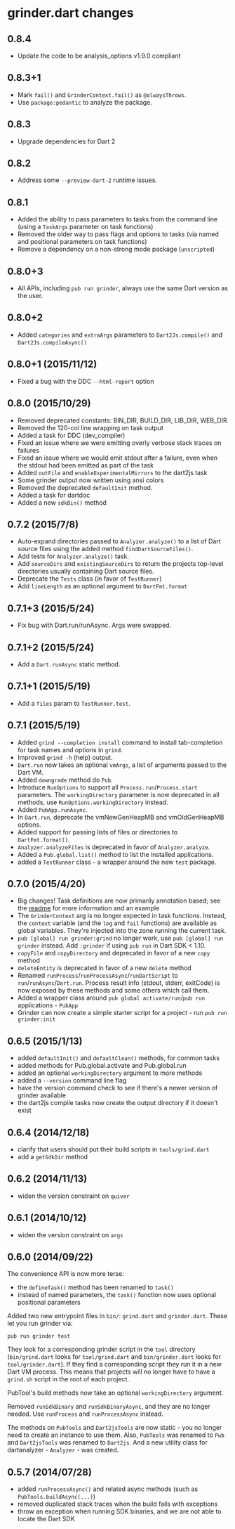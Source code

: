 # grinder.dart changes

## 0.8.4
- Update the code to be analysis_options v1.9.0 compliant

## 0.8.3+1
- Mark `fail()` and `GrinderContext.fail()` as `@alwaysThrows`.
- Use `package:pedantic` to analyze the package.

## 0.8.3
- Upgrade dependencies for Dart 2

## 0.8.2
- Address some `--preview-dart-2` runtime issues.

## 0.8.1
- Added the ability to pass parameters to tasks from the command line (using
  a `TaskArgs` parameter on task functions)
- Removed the older way to pass flags and options to tasks (via named and
  positional parameters on task functions)
- Remove a dependency on a non-strong mode package (`unscripted`)

## 0.8.0+3
- All APIs, including `pub run grinder`, always use the same Dart version as the
  user.

## 0.8.0+2
- Added `categories` and `extraArgs` parameters to `Dart2Js.compile()` and
  `Dart2Js.compileAsync()`

## 0.8.0+1 (2015/11/12)
- Fixed a bug with the DDC `--html-report` option

## 0.8.0 (2015/10/29)
- Removed deprecated constants: BIN_DIR, BUILD_DIR, LIB_DIR, WEB_DIR
- Removed the 120-col line wrapping on task output
- Added a task for DDC (dev_compiler)
- Fixed an issue where we were emitting overly verbose stack traces on failures
- Fixed an issue where we would emit stdout after a failure, even when the stdout
  had been emitted as part of the task
- Added `outFile` and `enableExperimentalMirrors` to the dart2js task
- Some grinder output now written using ansi colors
- Removed the deprecated `defaultInit` method.
- Added a task for dartdoc
- Added a new `sdkBin()` method

## 0.7.2 (2015/7/8)
- Auto-expand directories passed to `Analyzer.analyze()` to a list of Dart
  source files using the added method `findDartSourceFiles()`.
- Add tests for `Analyzer.analyze()` task.
- Add `sourceDirs` and `existingSourceDirs` to return the projects top-level
  directories usually containing Dart source files.
- Deprecate the `Tests` class (in favor of `TestRunner`)
- Add `lineLength` as an optional argument to `DartFmt.format`

## 0.7.1+3 (2015/5/24)
- Fix bug with Dart.run/runAsync. Args were swapped.

## 0.7.1+2 (2015/5/24)
- Add a `Dart.runAsync` static method.

## 0.7.1+1 (2015/5/19)
- Add a `files` param to `TestRunner.test`.

## 0.7.1 (2015/5/19)
- Added `grind --completion install` command to install tab-completion for task names
  and options in `grind`.
- Improved `grind -h` (help) output.
- `Dart.run` now takes an optional `vmArgs`, a list of arguments passed to the Dart VM.
- Added `downgrade` method do `Pub`.
- Introduce `RunOptions` to support all `Process.run`/`Process.start`
  parameters. The `workingDirectory` parameter is now deprecated in all methods,
  use `RunOptions.workingDirectory` instead.
- Added `PubApp.runAsync`.
- In `Dart.run`, deprecate the vmNewGenHeapMB and vmOldGenHeapMB options.
- Added support for passing lists of files or directories to `DartFmt.format()`.
- `Analyzer.analyzeFiles` is deprecated in favor of `Analyzer.analyze`.
- Added a `Pub.global.list()` method to list the installed applications.
- added a `TestRunner` class - a wrapper around the new `test` package.

## 0.7.0 (2015/4/20)
- Big changes! Task definitions are now primarily annotation based; see the
  [readme](https://github.com/google/grinder.dart) for more information and an example
- The `GrinderContext` arg is no longer expected in task functions. Instead, the
  `context` variable (and the `log` and `fail` functions) are available as global
  variables. They're injected into the zone running the current task.
- `pub [global] run grinder:grind` no longer work, use
  `pub [global] run grinder` instead.  Add `:grinder` if using `pub run` in Dart SDK < 1.10.
- `copyFile` and `copyDirectory` and deprecated in favor of a new `copy` method
- `deleteEntity` is deprecated in favor of a new `delete` method
- Renamed `runProcess`/`runProcessAsync`/`runDartScript` to `run`/`runAsync`/`Dart.run`.
  Process result info (stdout, stderr, exitCode) is now exposed by these
  methods and some others which call them.
- Added a wrapper class around `pub global activate/run`/`pub run` applications - `PubApp`
- Grinder can now create a simple starter script for a project - run `pub run grinder:init`

## 0.6.5 (2015/1/13)
- added `defaultInit()` and `defaultClean()` methods, for common tasks
- added methods for Pub.global.activate and Pub.global.run
- added an optional `workingDirectory` argument to more methods
- added a `--version` command line flag
- have the version command check to see if there's a newer version of grinder
  available
- the dart2js compile tasks now create the output directory if it doesn't exist

## 0.6.4 (2014/12/18)
- clarify that users should put their build scripts in `tools/grind.dart`
- add a `getSdkDir` method

## 0.6.2 (2014/11/13)

- widen the version constraint on `quiver`

## 0.6.1 (2014/10/12)

- widen the version constraint on `args`

## 0.6.0 (2014/09/22)

The convenience API is now more terse:
- the `defineTask()` method has been renamed to `task()`
- instead of named parameters, the `task()` function now uses optional
  positional parameters

Added two new entrypoint files in `bin/`: `grind.dart` and `grinder.dart`. These
let you run grinder via:

    pub run grinder test

They look for a corresponding grinder script in the `tool` directory
(`bin/grind.dart` looks for `tool/grind.dart` and `bin/grinder.dart` looks for
`tool/grinder.dart`). If they find a corresponding script they run it in a new
Dart VM process. This means that projects will no longer have to have a
`grind.sh` script in the root of each project.

PubTool's build methods now take an optional `workingDirectory` argument.

Removed `runSdkBinary` and `runSdkBinaryAsync`, and they are no longer needed.
Use `runProcess` and `runProcessAsync` instead.

The methods on `PubTools` and `Dart2jsTools` are now static - you no longer need
to create an instance to use them. Also, `PubTools` was renamed to `Pub` and
`Dart2jsTools` was renamed to `Dart2js`. And a new utility class for
dartanalyzer - `Analyzer` - was created.

## 0.5.7 (2014/07/28)

- added `runProcessAsync()` and related async methods (such as
  `PubTools.buildAsync(...)`)
- removed duplicated stack traces when the build fails with exceptions
- throw an exception when running SDK binaries, and we are not able to locate
  the Dart SDK

